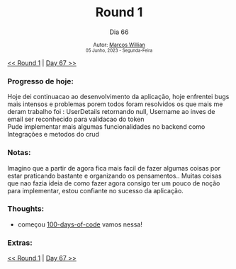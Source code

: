 <div align="center">
  <h1>Round 1</h1>
  <p>Dia 66</p>

  <sub>
    Autor: <a href="https://github.com/marcosmwx" target="_blank">Marcos Willian</a>
    <br>
    <small>05 Junho, 2023 -  Segunda-Feira</small>
  </sub>
</div>

[<< Round 1](./README.MD) | [Day 67 >>](dia067.md)

### Progresso de hoje:

Hoje dei continuacao ao desenvolvimento da aplicação, hoje enfrentei bugs mais intensos e problemas porem todos foram resolvidos os que mais me deram trabalho foi : UserDetails retornando null, Username ao inves de email ser reconhecido para validacao do token
<br>
Pude implementar mais algumas funcionalidades no backend como Integrações e metodos do crud

### Notas:

Imagino que a partir de agora fica mais facil de fazer algumas coisas por estar praticando bastante e organizando os pensamentos..
Muitas coisas que nao fazia ideia de como fazer agora consigo ter um pouco de noção para implementar, estou confiante no sucesso da aplicação.

### Thoughts:

- começou [100-days-of-code](https://github.com/marcosmwx/100DaysOfCode) vamos nessa!

### Extras:

[<< Round 1](./README.MD) | [Day 67 >>](dia067.md)
